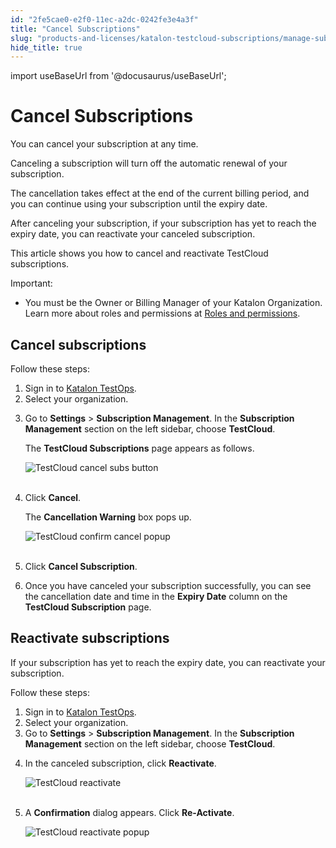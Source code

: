```yaml
---
id: "2fe5cae0-e2f0-11ec-a2dc-0242fe3e4a3f"
title: "Cancel Subscriptions"
slug: "products-and-licenses/katalon-testcloud-subscriptions/manage-subscriptions/cancel-subscriptions"
hide_title: true
---
```

import useBaseUrl from '@docusaurus/useBaseUrl';


# <a id="id" class="anchor_top_offset"/><a id="ariaid-title1" class="anchor_top_offset"/>Cancel Subscriptions

<p xmlns="http://www.w3.org/1999/xhtml" className="p">You can cancel your subscription at any time.</p> 
<p xmlns="http://www.w3.org/1999/xhtml" className="p">Canceling a subscription will turn off the automatic renewal of   your subscription.</p> 
<p xmlns="http://www.w3.org/1999/xhtml" className="p">The cancellation takes effect at the end of the current billing   period, and you can continue using your subscription until the   expiry date.</p> 
<p xmlns="http://www.w3.org/1999/xhtml" className="p">After canceling your subscription, if your subscription has yet   to reach the expiry date, you can reactivate your canceled   subscription.</p> 
<p xmlns="http://www.w3.org/1999/xhtml" className="p">This article shows you how to cancel and reactivate TestCloud   subscriptions.</p> 
<div xmlns="http://www.w3.org/1999/xhtml" className="note important note_important"><span className="note__title">Important:</span> 
  <ul className="ul"><li className="li"><p className="p">You must be the Owner or Billing Manager of your
        Katalon Organization. Learn more about roles and permissions at <a className="xref" href="/docs/legacy/katalon-testops/get-started/roles-and-permissions">Roles
          and permissions</a>.</p></li></ul>
</div>
    

## <a id="id_1" class="anchor_top_offset"/>Cancel subscriptions

    
      
<p xmlns="http://www.w3.org/1999/xhtml" className="p">Follow these steps:</p> 
      
<ol xmlns="http://www.w3.org/1999/xhtml" className="ol">   <li className="li">Sign in to <a className="xref j-external-link" href="https://testops.katalon.io/" target="_blank">Katalon       TestOps</a>.</li>   <li className="li">Select your organization.</li>   <li className="li">     <p className="p">Go to <strong className="ph b">Settings</strong> &gt; <strong className="ph b">Subscription         Management</strong>. In the <strong className="ph b">Subscription         Management</strong> section on the left sidebar, choose       <strong className="ph b">TestCloud</strong>.</p>     <p className="p">The <strong className="ph b">TestCloud Subscriptions</strong> page appears as       follows.</p>     <p className="p">       <img className="image" src={useBaseUrl("https://github.com/katalon-studio/docs-images/raw/master/katalon-testcloud/cancel-tc-plan/TC-cancel-subscription.png")} alt="TestCloud cancel subs button" /><br /><br />     </p>   </li>   <li className="li">     <p className="p">Click <strong className="ph b">Cancel</strong>.</p>     <p className="p">The <strong className="ph b">Cancellation Warning</strong> box pops up.</p>     <p className="p">       <img className="image" src={useBaseUrl("https://github.com/katalon-studio/docs-images/raw/master/katalon-testcloud/cancel-tc-plan/TC-cancellation-warning.png")} alt="TestCloud confirm cancel popup" /><br /><br />     </p>   </li>   <li className="li">     <p className="p">Click <strong className="ph b">Cancel Subscription</strong>.</p>   </li>   <li className="li">     <p className="p">Once you have canceled your subscription successfully, you can       see the cancellation date and time in the <strong className="ph b">Expiry         Date</strong> column on the <strong className="ph b">TestCloud Subscription</strong>       page.</p>   </li> </ol> 
    
  
    

## <a id="id_2" class="anchor_top_offset"/>Reactivate subscriptions

    
      
<p xmlns="http://www.w3.org/1999/xhtml" className="p">If your subscription has yet to reach the expiry date, you can   reactivate your subscription.</p> 
      
<p xmlns="http://www.w3.org/1999/xhtml" className="p">Follow these steps:</p> 
      
<ol xmlns="http://www.w3.org/1999/xhtml" className="ol">   <li className="li">Sign in to <a className="xref j-external-link" href="https://testops.katalon.io/" target="_blank">Katalon       TestOps</a>.</li>   <li className="li">Select your organization.</li>   <li className="li">Go to <strong className="ph b">Settings</strong> &gt; <strong className="ph b">Subscription       Management</strong>. In the <strong className="ph b">Subscription       Management</strong> section on the left sidebar, choose     <strong className="ph b">TestCloud</strong>.</li>   <li className="li">     <p className="p">In the canceled subscription, click       <strong className="ph b">Reactivate</strong>.</p>     <p className="p">       <img className="image" src={useBaseUrl("https://github.com/katalon-studio/docs-images/raw/master/katalon-testcloud/cancel-tc-plan/TC-Reactivate.png")} alt="TestCloud reactivate" /><br /><br />     </p>   </li>   <li className="li">     <p className="p">A <strong className="ph b">Confirmation</strong> dialog appears. Click       <strong className="ph b">Re-Activate</strong>.</p>     <p className="p">       <img className="image" src={useBaseUrl("https://github.com/katalon-studio/docs-images/raw/master/katalon-testcloud/cancel-tc-plan/TC-Reactivate-confirmation.png")} alt="TestCloud reactivate popup" /><br /><br />     </p>   </li> </ol> 
    
  

